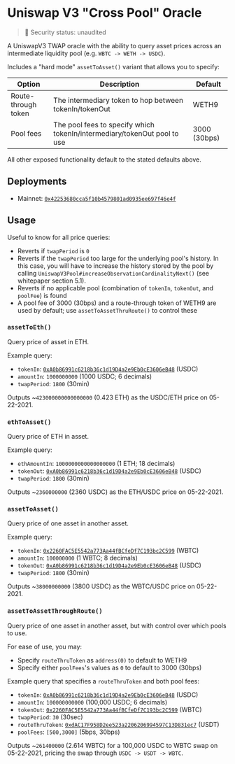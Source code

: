 # Uniswap V3 "Cross Pool" Oracle

> 🚨 Security status: unaudited

A UniswapV3 TWAP oracle with the ability to query asset prices across an intermediate liquidity pool (e.g. `WBTC -> WETH -> USDC`).

Includes a "hard mode" `assetToAsset()` variant that allows you to specify:

| Option              | Description                                                              | Default      |
| ------------------- | ------------------------------------------------------------------------ | ------------ |
| Route-through token | The intermediary token to hop between tokenIn/tokenOut                   | WETH9        |
| Pool fees           | The pool fees to specify which tokenIn/intermediary/tokenOut pool to use | 3000 (30bps) |

All other exposed functionality default to the stated defaults above.

## Deployments

- Mainnet: [`0x42253680cca5f10b4579801ad0935ee697f46e4f`](https://etherscan.io/address/0x42253680cca5f10b4579801ad0935ee697f46e4f#readContract)

## Usage

Useful to know for all price queries:

- Reverts if `twapPeriod` is `0`
- Reverts if the `twapPeriod` too large for the underlying pool's history. In this case, you will have to increase the history stored by the pool by calling `UniswapV3Pool#increaseObservationCardinalityNext()` (see whitepaper section 5.1).
- Reverts if no applicable pool (combination of `tokenIn`, `tokenOut`, and `poolFee`) is found
- A pool fee of 3000 (30bps) and a route-through token of WETH9 are used by default; use `assetToAssetThruRoute()` to control these

### `assetToEth()`

Query price of asset in ETH.

Example query:

- `tokenIn`: [`0xA0b86991c6218b36c1d19D4a2e9Eb0cE3606eB48`](https://etherscan.io/address/0xa0b86991c6218b36c1d19d4a2e9eb0ce3606eb48) (USDC)
- `amountIn`: `1000000000` (1000 USDC; 6 decimals)
- `twapPeriod`: `1800` (30min)

Outputs ~`423000000000000000` (0.423 ETH) as the USDC/ETH price on 05-22-2021.

### `ethToAsset()`

Query price of ETH in asset.

Example query:

- `ethAmountIn`: `1000000000000000000` (1 ETH; 18 decimals)
- `tokenOut`: [`0xA0b86991c6218b36c1d19D4a2e9Eb0cE3606eB48`](https://etherscan.io/address/0xa0b86991c6218b36c1d19d4a2e9eb0ce3606eb48) (USDC)
- `twapPeriod`: `1800` (30min)

Outputs ~`2360000000` (2360 USDC) as the ETH/USDC price on 05-22-2021.

### `assetToAsset()`

Query price of one asset in another asset.

Example query:

- `tokenIn`: [`0x2260FAC5E5542a773Aa44fBCfeDf7C193bc2C599`](https://etherscan.io/address/0x2260fac5e5542a773aa44fbcfedf7c193bc2c599) (WBTC)
- `amountIn`: `100000000` (1 WBTC; 8 decimals)
- `tokenOut`: [`0xA0b86991c6218b36c1d19D4a2e9Eb0cE3606eB48`](https://etherscan.io/address/0xa0b86991c6218b36c1d19d4a2e9eb0ce3606eb48) (USDC)
- `twapPeriod`: `1800` (30min)

Outputs ~`38000000000` (3800 USDC) as the WBTC/USDC price on 05-22-2021.

### `assetToAssetThroughRoute()`

Query price of one asset in another asset, but with control over which pools to use.

For ease of use, you may:

- Specify `routeThruToken` as `address(0)` to default to WETH9
- Specify either `poolFees`'s values as `0` to default to 3000 (30bps)

Example query that specifies a `routeThruToken` and both pool fees:

- `tokenIn`: [`0xA0b86991c6218b36c1d19D4a2e9Eb0cE3606eB48`](https://etherscan.io/address/0xa0b86991c6218b36c1d19d4a2e9eb0ce3606eb48) (USDC)
- `amountIn`: `100000000000` (100,000 USDC; 6 decimals)
- `tokenOut`: [`0x2260FAC5E5542a773Aa44fBCfeDf7C193bc2C599`](https://etherscan.io/address/0x2260fac5e5542a773aa44fbcfedf7c193bc2c599) (WBTC)
- `twapPeriod`: `30` (30sec)
- `routeThruToken`: [`0xdAC17F958D2ee523a2206206994597C13D831ec7`](https://etherscan.io/address/0xdac17f958d2ee523a2206206994597c13d831ec7) (USDT)
- `poolFees`: `[500,3000]` (5bps, 30bps)

Outputs ~`261400000` (2.614 WBTC) for a 100,000 USDC to WBTC swap on 05-22-2021, pricing the swap through `USDC -> USDT -> WBTC`.
